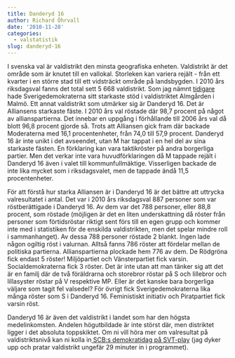 ```yaml
---
title: Danderyd 16
author: Richard Öhrvall
date: '2010-11-28'
categories:
  - valstatistik
slug: danderyd-16
---
```


I svenska val är valdistrikt den minsta geografiska enheten. Valdistrikt är det område som är knutet till en vallokal. Storleken kan variera rejält - från ett kvarter i en större stad till ett vidsträckt område på landsbygden. I 2010 års riksdagsval fanns det total sett 5 668 valdistrikt. Som jag nämnt [tidigare](https://richardohrvall.rbind.io/2010/11/sds-starkaste-faste/) hade Sverigedemokraterna sitt starkaste stöd i valdistriktet Almgården i Malmö. Ett annat valdistrikt som utmärker sig är Danderyd 16. Det är Alliansens starkaste fäste. I 2010 års val röstade där 98,7 procent på något av allianspartierna. Det innebar en uppgång i förhållande till 2006 års val då blott 96,8 procent gjorde så. Trots att Alliansen gick fram där backade Moderaterna med 16,1 procentenheter, från 74,0 till 57,9 procent. Danderyd 16 är inte unikt i det avseendet, utan M har tappat i en hel del av sina starkaste fästen. En förklaring kan vara taktikröster på andra borgerliga partier. Men det verkar inte vara huvudförklaringen då M tappade rejält i Danderyd 16 även i valet till kommunfullmäktige. Visserligen backade de inte lika mycket som i riksdagsvalet, men de tappade ändå 11,5 procentenheter.

För att förstå hur starka Alliansen är i Danderyd 16 är det bättre att uttrycka valresultatet i antal. Det var i 2010 års riksdagsval 887 personer som var röstberättigade i Danderyd 16. Av dem var det 788 personer, eller 88,8 procent, som röstade (möjligen är det en liten underskattning då röster från personer som förtidsröstar riktigt sent förs till en egen grupp och kommer inte med i statistiken för de enskilda valdistrikten, men det spelar mindre roll i sammanhanget). Av dessa 788 personer röstade 2 blankt. Ingen lade någon ogiltig röst i valurnan. Alltså fanns 786 röster att fördelar mellan de politiska partierna. Allianspartierna plockade hem 776 av dem. De Rödgröna fick endast 5 röster! Miljöpartiet och Vänsterpartiet fick varsin. Socialdemokraterna fick 3 röster. Det är inte utan att man tänker sig att det är en familj där de två föräldrarna och storebror röstar på S och lillebror och lillasyster röstar på V respektive MP. Eller är det kanske bara borgerliga väljare som tagit fel valsedel? För övrigt fick Sverigedemokraterna lika många röster som S i Danderyd 16. Feministiskt initiativ och Piratpartiet fick varsin röst.

Danderyd 16 är även det valdistrikt i landet som har den högsta medelinkomsten. Andelen högutbildade är inte störst där, men distriktet ligger i det absoluta toppskiktet. Om ni vill höra mer om valresultat på valdistriktsnivå kan ni kolla in[ SCB:s demokratidag på SVT-play](http://svtplay.se/v/2180302/scb_s_demokratidag_del_1) (jag dyker upp och pratar valdistrikt ungefär 29 minuter in i programmet).
